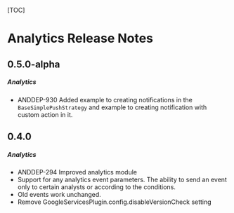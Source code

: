 [TOC]
# Analytics Release Notes
## 0.5.0-alpha
##### Analytics
* ANDDEP-930 Added example to creating notifications in the `BaseSimplePushStrategy` and example to creating notification with custom action in it.
## 0.4.0
##### Analytics
* ANDDEP-294 Improved analytics module
* Support for any analytics event parameters. The ability to send an event only to certain analysts or according to the conditions.
* Old events work unchanged.
* Remove GoogleServicesPlugin.config.disableVersionCheck setting